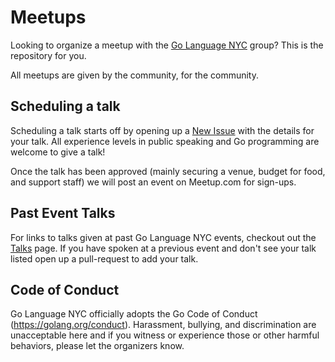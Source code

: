 # Meetups

Looking to organize a meetup with the [Go Language NYC](https://www.meetup.com/golanguagenewyork/) group? This is the repository for you.

All meetups are given by the community, for the community.

## Scheduling a talk
Scheduling a talk starts off by opening up a [New Issue](https://github.com/nycgolang/meetups/issues/new) with the details for your talk. All experience levels in public speaking and Go programming are welcome to give a talk!

Once the talk has been approved (mainly securing a venue, budget for food, and support staff) we will post an event on Meetup.com for sign-ups.

## Past Event Talks
For links to talks given at past Go Language NYC events, checkout out the [Talks](talks/README.md) page. If you have spoken at a previous event and don't see your talk listed open up a pull-request to add your talk.

## Code of Conduct
Go Language NYC officially adopts the Go Code of Conduct (https://golang.org/conduct). Harassment, bullying, and discrimination are unacceptable here and if you witness or experience those or other harmful behaviors, please let the organizers know.


